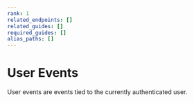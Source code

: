 ```yaml
---
rank: 1
related_endpoints: []
related_guides: []
required_guides: []
alias_paths: []
---
```


# User Events

User events are events tied to the currently authenticated user.